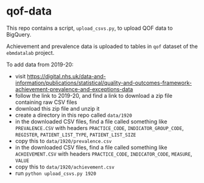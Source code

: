 # qof-data

This repo contains a script, `upload_csvs.py`, to upload QOF data to BigQuery.

Achievement and prevalence data is uploaded to tables in `qof` dataset of the `ebmdatalab` project.

To add data from 2019-20:

* visit https://digital.nhs.uk/data-and-information/publications/statistical/quality-and-outcomes-framework-achievement-prevalence-and-exceptions-data
* follow the link to 2019-20, and find a link to download a zip file containing raw CSV files
* download this zip file and unzip it
* create a directory in this repo called `data/1920`
* in the downloaded CSV files, find a file called something like `PREVALENCE.CSV` with headers `PRACTICE_CODE`, `INDICATOR_GROUP_CODE`, `REGISTER`, `PATIENT_LIST_TYPE`, `PATIENT_LIST_SIZE`
* copy this to `data/1920/prevalence.csv`
* in the downloaded CSV files, find a file called something like `ACHIEVEMENT.CSV` with headers `PRACTICE_CODE`, `INDICATOR_CODE`, `MEASURE`, `VALUE`
* copy this to `data/1920/achievement.csv`
* run `python upload_csvs.py 1920`
